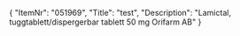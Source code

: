 {
  "ItemNr": "051969",
  "Title": "test",
  "Description": "Lamictal, tuggtablett/dispergerbar tablett 50 mg Orifarm AB"
}